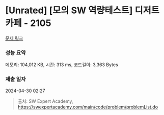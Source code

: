 # [Unrated] [모의 SW 역량테스트] 디저트 카페 - 2105 

[문제 링크](https://swexpertacademy.com/main/code/problem/problemDetail.do?contestProbId=AV5VwAr6APYDFAWu) 

### 성능 요약

메모리: 104,012 KB, 시간: 313 ms, 코드길이: 3,363 Bytes

### 제출 일자

2024-04-30 02:27



> 출처: SW Expert Academy, https://swexpertacademy.com/main/code/problem/problemList.do